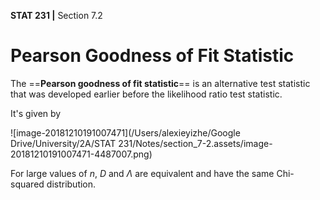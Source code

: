 __STAT 231 |__ Section 7.2

# Pearson Goodness of Fit Statistic

The ==__Pearson goodness of fit statistic__== is an alternative test statistic that was developed earlier before the likelihood ratio test statistic.

It's given by 

![image-20181210191007471](/Users/alexieyizhe/Google Drive/University/2A/STAT 231/Notes/section_7-2.assets/image-20181210191007471-4487007.png)

For large values of $n$, $D$ and $\Lambda$ are equivalent and have the same Chi-squared distribution.



